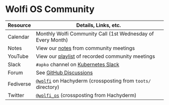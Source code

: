 # Wolfi OS Community

| Resource    | Details, Links, etc. |
| ----------- | ----------- |
| Calendar    | Monthly Wolfi Community Call (1st Wednesday of Every Month) |
| Notes | View our [notes](https://docs.google.com/document/d/1wBE3W81Xso6BDOU3-tWzfxGTP_X1HNsdufWbvyycaxE/edit#heading=h.zgngk9ekm1wf) from community meetings |
| YouTube | View our [playlist](https://youtube.com/playlist?list=PLLjvkjPNmuZkqtDoGuV-8SkZw6dwmHxF5) of recorded community meetings |
| Slack       | `#apko` channel on [Kubernetes Slack](https://slack.kubernetes.io)  |
| Forum       | See [GitHub Discussions](https://github.com/orgs/wolfi-dev/discussions) |
| Fediverse   | [`@wolfi`](https://hachyderm.io/@wolfi) on Hachyderm (crossposting from `toots/` directory)  |
| Twitter     | [`@wolfi_os`](https://twitter.com/wolfi_os) (crossposting from Hachyderm)   |
